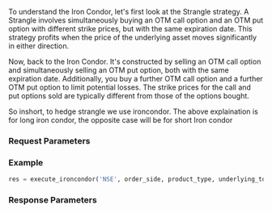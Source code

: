 To understand the Iron Condor, let's first look at the Strangle strategy. A Strangle involves simultaneously buying an OTM call option and an OTM put option with different strike prices, but with the same expiration date. This strategy profits when the price of the underlying asset moves significantly in either direction.

Now, back to the Iron Condor. It's constructed by selling an OTM call option and simultaneously selling an OTM put option, both with the same expiration date. Additionally, you buy a further OTM call option and a further OTM put option to limit potential losses. The strike prices for the call and put options sold are typically different from those of the options bought.

So inshort, to hedge strangle we use ironcondor. The above explaination is for long iron condor, the opposite case will be for short Iron condor


### Request Parameters






### Example
```python
res = execute_ironcondor('NSE', order_side, product_type, underlying_token, leg1_strike, leg2_strike, leg3_strike, leg4_strike, expiry, lots)
```



### Response Parameters






